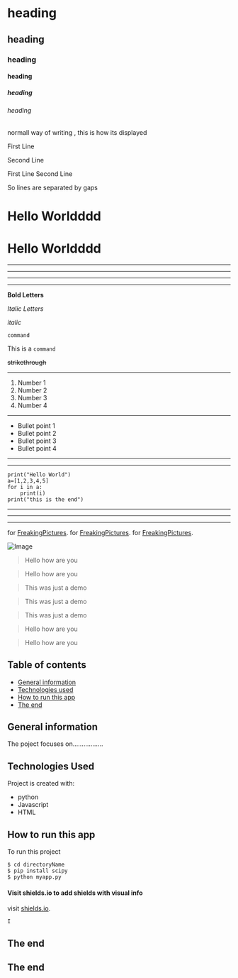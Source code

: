 # heading 
## heading 
### heading
#### heading
##### heading
###### heading

normall way of writing , this is how its displayed

First Line

Second Line

First Line 
Second Line

So lines are separated by gaps

Hello Worldddd
====
Hello Worldddd
====


---
---
---
---
**Bold Letters**

*Italic Letters*

_italic_

`command`

This is a `command`

~~strikethrough~~


---
1. Number 1
2. Number 2
3. Number 3
4. Number 4

---
* Bullet point 1
* Bullet point 2
* Bullet point 3
* Bullet point 4

---

---
```
print("Hello World")
a=[1,2,3,4,5]
for i in a:
	print(i)
print("this is the end")
```
---
---
---

for [FreakingPictures](https://FreakingPictures.com).
for [FreakingPictures](https://FreakingPictures.com).
for [FreakingPictures](https://FreakingPictures.com).

![Image](Icon_image.png "icon")

> Hello how are you

> Hello how are you

> This was just a demo

> This was just a demo

> This was just a demo

> Hello how are you

> Hello how are you


## Table of contents
* [General information](#general-information)
* [Technologies used](#Technologies-used)
* [How to run this app](#How-to-run-this-app)
* [The end](#The_end)

## General information
The poject focuses on.................	

## Technologies Used
Project is created with:
* python
* Javascript
* HTML
	
## How to run this app
To run this project

```
$ cd directoryName
$ pip install scipy
$ python myapp.py
```


#### Visit shields.io to add shields with visual info


visit [shields.io](https://shields.io/).


	I	
## The end
## The end

